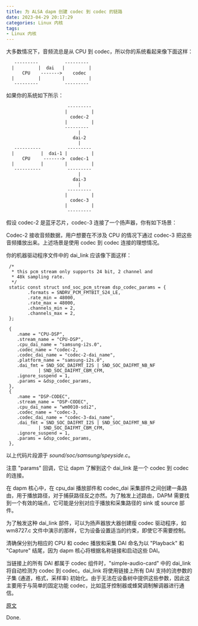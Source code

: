 ```yaml
---
title: 为 ALSA dapm 创建 codec 到 codec 的链路
date: 2023-04-29 20:17:29
categories: Linux 内核
tags:
- Linux 内核
---
```


大多数情况下，音频流总是从 CPU 到 codec，所以你的系统看起来像下面这样：
```
   ---------          ---------
  |         |  dai   |         |
      CPU    ------->    codec
  |         |        |         |
   ---------          ---------
```

如果你的系统如下所示：
```
                       ---------
                      |         |
                        codec-2
                      |         |
                      ---------
                           |
                         dai-2
                           |
   ----------          ---------
  |          |  dai-1 |         |
      CPU     ------->  codec-1
  |          |        |         |
   ----------          ---------
                           |
                         dai-3
                           |
                       ---------
                      |         |
                        codec-3
                      |         |
                       ---------
```

假设 codec-2 是蓝牙芯片，codec-3 连接了一个扬声器，你有如下场景：

Codec-2 接收音频数据，用户想要在不涉及 CPU 的情况下通过 codec-3 把这些音频播放出来。上述场景是使用 codec 到 codec 连接的理想情况。

你的机器驱动程序文件中的 dai_link 应该像下面这样：
```
 /*
  * this pcm stream only supports 24 bit, 2 channel and
  * 48k sampling rate.
  */
 static const struct snd_soc_pcm_stream dsp_codec_params = {
        .formats = SNDRV_PCM_FMTBIT_S24_LE,
        .rate_min = 48000,
        .rate_max = 48000,
        .channels_min = 2,
        .channels_max = 2,
 };

 {
    .name = "CPU-DSP",
    .stream_name = "CPU-DSP",
    .cpu_dai_name = "samsung-i2s.0",
    .codec_name = "codec-2,
    .codec_dai_name = "codec-2-dai_name",
    .platform_name = "samsung-i2s.0",
    .dai_fmt = SND_SOC_DAIFMT_I2S | SND_SOC_DAIFMT_NB_NF
            | SND_SOC_DAIFMT_CBM_CFM,
    .ignore_suspend = 1,
    .params = &dsp_codec_params,
 },
 {
    .name = "DSP-CODEC",
    .stream_name = "DSP-CODEC",
    .cpu_dai_name = "wm0010-sdi2",
    .codec_name = "codec-3,
    .codec_dai_name = "codec-3-dai_name",
    .dai_fmt = SND_SOC_DAIFMT_I2S | SND_SOC_DAIFMT_NB_NF
            | SND_SOC_DAIFMT_CBM_CFM,
    .ignore_suspend = 1,
    .params = &dsp_codec_params,
 },
```

以上代码片段源于 *sound/soc/samsung/speyside.c*。

注意 "params" 回调，它让 dapm 了解到这个 dai_link 是一个 codec 到 codec 的连接。

在 dapm 核心中，在 cpu_dai 播放部件和 codec_dai 采集部件之间创建一条路由，用于播放路径，对于捕获路径反之亦然。为了触发上述路由，DAPM 需要找到一个有效的端点，它可能是分别对应于播放和采集路径的 sink 或 source 部件。

为了触发这种 dai_link 部件，可以为扬声器放大器创建瘦 codec 驱动程序，如 wm8727.c 文件中演示的那样，它为设备设置适当的约束，即使它不需要控制。

清确保分别为相应的 CPU 和 codec 播放和采集 DAI 命名为以 "Playback" 和 "Capture" 结尾，因为 dapm 核心将根据名称链接和启动这些 DAI。

当链接上的所有 DAI 都属于 codec 组件时，"simple-audio-card" 中的 dai_link 将自动检测为 codec 到 codec。dai_link 将使用链接上所有 DAI 支持的流参数的子集 (通道，格式，采样率) 初始化。由于无法在设备树中提供这些参数，因此这主要用于与简单的固定功能 codec，比如蓝牙控制器或蜂窝调制解调器进行通信。

[原文](linux-kernel/Documentation/sound/soc/codec-to-codec.rst)

Done.
